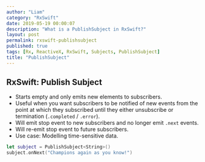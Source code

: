 ```yaml
---
author: "Liam"
category: "RxSwift"
date: 2019-05-19 00:00:07
description: "What is a PublishSubject in RxSwift?"
layout: post
permalink: rxswift-publishsubject
published: true
tags: [Rx, ReactiveX, RxSwift, Subjects, PublishSubject]
title: "PublishSubject"
---
```


## RxSwift: Publish Subject

- Starts empty and only emits new elements to subscribers.
- Useful when you want subscribers to be notified of new events from the point at which they subscribed until they either unsubscribe or termination (`.completed` / `.error`).
- Will emit stop event to new subscribers and no longer emit `.next` events.
- Will re-emit stop event to future subscribers.
- Use case: Modelling time-sensitive data.

```swift
let subject = PublishSubject<String>()
subject.onNext("Champions again as you know!")
```

